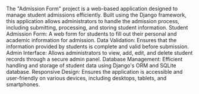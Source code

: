 The "Admission Form" project is a web-based application designed to manage student admissions efficiently.
Built using the Django framework, this application allows administrators to handle the admission process, including submitting, processing, and storing student information.
Student Admission Form: A web form for students to fill out their personal and academic information for admission.
Data Validation: Ensures that the information provided by students is complete and valid before submission.
Admin Interface: Allows administrators to view, add, edit, and delete student records through a secure admin panel.
Database Management: Efficient handling and storage of student data using Django's ORM and SQLite database.
Responsive Design: Ensures the application is accessible and user-friendly on various devices, including desktops, tablets, and smartphones.
